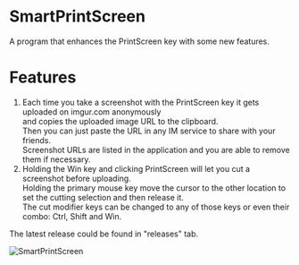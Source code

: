 # SmartPrintScreen
A program that enhances the PrintScreen key with some new features.

# Features
1. Each time you take a screenshot with the PrintScreen key it gets uploaded on imgur.com anonymously  
and copies the uploaded image URL to the clipboard.  
Then you can just paste the URL in any IM service to share with your friends.  
Screenshot URLs are listed in the application and you are able to remove them if necessary.
2. Holding the Win key and clicking PrintScreen will let you cut a screenshot before uploading.  
Holding the primary mouse key move the cursor to the other location to set the cutting selection and then release it.  
The cut modifier keys can be changed to any of those keys or even their combo: Ctrl, Shift and Win.

The latest release could be found in "releases" tab.

![SmartPrintScreen](http://i.imgur.com/bqQlqEb.png)